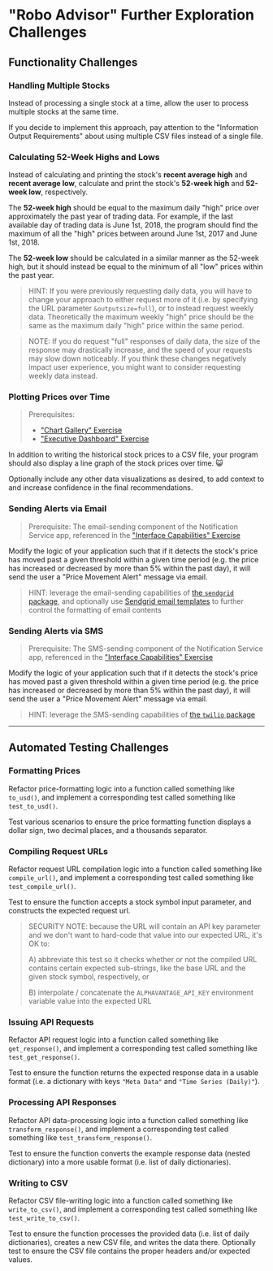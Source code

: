 
# "Robo Advisor" Further Exploration Challenges

## Functionality Challenges

### Handling Multiple Stocks

Instead of processing a single stock at a time, allow the user to process multiple stocks at the same time.

If you decide to implement this approach, pay attention to the "Information Output Requirements" about using multiple CSV files instead of a single file.

### Calculating 52-Week Highs and Lows

Instead of calculating and printing the stock's **recent average high** and **recent average low**, calculate and print the stock's **52-week high** and **52-week low**, respectively.

The **52-week high** should be equal to the maximum daily "high" price over approximately the past year of trading data. For example, if the last available day of trading data is June 1st, 2018, the program should find the maximum of all the "high" prices between around June 1st, 2017 and June 1st, 2018.

The **52-week low** should be calculated in a similar manner as the 52-week high, but it should instead be equal to the minimum of all "low" prices within the past year.

> HINT: If you were previously requesting daily data, you will have to change your approach to either request more of it (i.e. by specifying the URL parameter `&outputsize=full`), or to instead request weekly data. Theoretically the maximum weekly "high" price should be the same as the maximum daily "high" price within the same period.

> NOTE: If you do request "full" responses of daily data, the size of the response may drastically increase, and the speed of your requests may slow down noticeably. If you think these changes negatively impact user experience, you might want to consider requesting weekly data instead.

### Plotting Prices over Time

> Prerequisites:
>   + ["Chart Gallery" Exercise](/exercises/chart-gallery/README.md)
>   + ["Executive Dashboard" Exercise](/exercises/exec-dash/README.md)

In addition to writing the historical stock prices to a CSV file, your program should also display a line graph of the stock prices over time. :smiley_cat:

Optionally include any other data visualizations as desired, to add context to and increase confidence in the final recommendations.


### Sending Alerts via Email

> Prerequisite: The email-sending component of the Notification Service app, referenced in the ["Interface Capabilities" Exercise](/exercises/interface-capabilities.md)

Modify the logic of your application such that if it detects the stock's price has moved past a given threshold within a given time period (e.g. the price has increased or decreased by more than 5% within the past day), it will send the user a "Price Movement Alert" message via email.

> HINT: leverage the email-sending capabilities of [the `sendgrid` package](/notes/python/packages/sendgrid.md), and optionally use [Sendgrid email templates](/notes/python/packages/sendgrid.md#email-templates) to further control the formatting of email contents

### Sending Alerts via SMS

> Prerequisite: The SMS-sending component of the Notification Service app, referenced in the ["Interface Capabilities" Exercise](/exercises/interface-capabilities.md)

Modify the logic of your application such that if it detects the stock's price has moved past a given threshold within a given time period (e.g. the price has increased or decreased by more than 5% within the past day), it will send the user a "Price Movement Alert" message via email.

> HINT: leverage the SMS-sending capabilities of [the `twilio` package](/notes/python/packages/twilio.md)

<hr>



## Automated Testing Challenges

### Formatting Prices

Refactor price-formatting logic into a function called something like `to_usd()`, and implement a corresponding test called something like `test_to_usd()`.

Test various scenarios to ensure the price formatting function displays a dollar sign, two decimal places, and a thousands separator.

### Compiling Request URLs

Refactor request URL compilation logic into a function called something like `compile_url()`, and implement a corresponding test called something like `test_compile_url()`.

Test to ensure the function accepts a stock symbol input parameter, and constructs the expected request url.

> SECURITY NOTE: because the URL will contain an API key parameter and we don't want to hard-code that value into our expected URL, it's OK to:
>
>   A) abbreviate this test so it checks whether or not the compiled URL contains certain expected sub-strings, like the base URL and the given stock symbol, respectively, or
>
>   B) interpolate / concatenate the `ALPHAVANTAGE_API_KEY` environment variable value into the expected URL

### Issuing API Requests

Refactor API request logic into a function called something like `get_response()`, and implement a corresponding test called something like `test_get_response()`.

Test to ensure the function returns the expected response data in a usable format (i.e. a dictionary with keys `"Meta Data"` and `"Time Series (Daily)"`).

### Processing API Responses

Refactor API data-processing logic into a function called something like `transform_response()`, and implement a corresponding test called something like `test_transform_response()`.

Test to ensure the function converts the example response data (nested dictionary) into a more usable format (i.e. list of daily dictionaries).

### Writing to CSV

Refactor CSV file-writing logic into a function called something like `write_to_csv()`, and implement a corresponding test called something like `test_write_to_csv()`.

Test to ensure the function processes the provided data (i.e. list of daily dictionaries), creates a new CSV file, and writes the data there. Optionally test to ensure the CSV file contains the proper headers and/or expected values.
